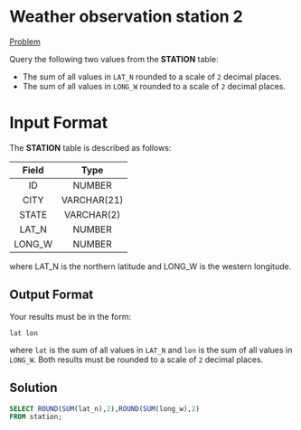 # Weather observation station 2

[Problem](https://www.hackerrank.com/challenges/weather-observation-station-2/problem?isFullScreen=true)

Query the following two values from the **STATION** table:

- The sum of all values in `LAT_N` rounded to a scale of `2` decimal places.
- The sum of all values in `LONG_W` rounded to a scale of `2` decimal places.

# Input Format

The **STATION** table is described as follows:

|Field|Type|
|:---:|:--:|
|ID| NUMBER|
|CITY|VARCHAR(21)|
|STATE|VARCHAR(2)|
|LAT_N|NUMBER|
|LONG_W|NUMBER|

where LAT_N is the northern latitude and LONG_W is the western longitude.

## Output Format

Your results must be in the form:

```console
lat lon
```

where  `lat` is the sum of all values in `LAT_N` and `lon` is the sum of all values in `LONG_W`. Both results must be rounded to a scale of `2` decimal places.

## Solution

```SQL
SELECT ROUND(SUM(lat_n),2),ROUND(SUM(long_w),2)
FROM station;
```
